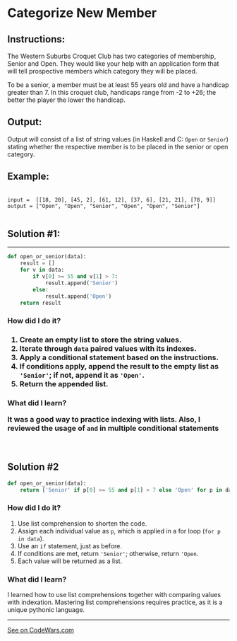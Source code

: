 <h1><strong>Categorize New Member</strong></h1>

<h2><strong>Instructions:</strong></h2>

<p>The Western Suburbs Croquet Club has two categories of membership, Senior and Open. They would like your help with an application form that will tell prospective members which category they will be placed.

To be a senior, a member must be at least 55 years old and have a handicap greater than 7. In this croquet club, handicaps range from -2 to +26; the better the player the lower the handicap.</p>

<h2><strong>Output:</strong></h2>

<p>Output will consist of a list of string values (in Haskell and C: <code>Open</code> or <code>Senior</code>) stating whether the respective member is to be placed in the senior or open category.</p>

<h2><strong>Example:</strong></h2>

<pre>
    <code>
input =  [[18, 20], [45, 2], [61, 12], [37, 6], [21, 21], [78, 9]]
output = ["Open", "Open", "Senior", "Open", "Open", "Senior"]
    </code>
</pre>

<h2><strong>Solution #1:</strong></h2>
<hr>

``` python
def open_or_senior(data):
    result = []
    for v in data:
        if v[0] >= 55 and v[1] > 7:
            result.append('Senior')
        else:
            result.append('Open')
    return result
```

<h3><b>How did I do it?</b><h3>
<p>
    <ol>
    <li> Create an empty list to store the string values.</li>
    <li> Iterate through <code>data</code> paired values with its indexes.</li>
    <li> Apply a conditional statement based on the instructions.</li>
    <li> If conditions apply, append the result to the empty list as <code>'Senior'</code>; if not, append it as <code>'Open'</code>.
    <li> Return the appended list.
    </ol>
</p>

<h3><strong>What did I learn?</strong>
<p>It was a good way to practice indexing with lists. Also, I reviewed the usage of <code>and</code> in multiple conditional statements</p>
<br>

<h2><strong>Solution #2</strong></h2>

``` python
def open_or_senior(data):
    return ['Senior' if p[0] >= 55 and p[1] > 7 else 'Open' for p in data]
```

<h3><strong>How did I do it?</strong></h3>
<p>
    <ol>
        <li> Use list comprehension to shorten the code.</li>
        <li> Assign each individual value as <code>p</code>, which is applied in a for loop (<code>for p in data</code>).</li>
        <li> Use an <code>if</code> statement, just as before.</li>
        <li> If conditions are met, return <code>'Senior'</code>; otherwise, return <code>'Open</code>.</li>
        <li> Each value will be returned as a list.</li>
    </ol>
</p>
<h3><strong>What did I learn?</strong></h3>
I learned how to use list comprehensions together with comparing values with indexation. Mastering list comprehensions requires practice, as it is a unique pythonic language.
<hr>

<a href='https://www.codewars.com/kata/5502c9e7b3216ec63c0001aa/train/python'>See on CodeWars.com</a>
